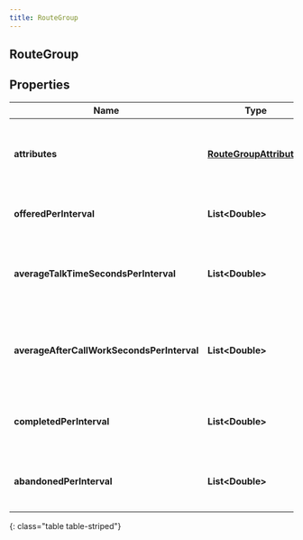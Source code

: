 ```yaml
---
title: RouteGroup
---
```

## RouteGroup


## Properties

| Name | Type | Description | Notes |
| ------------ | ------------- | ------------- | ------------- |
| **attributes** | <!----><!---->[**RouteGroupAttributes**](RouteGroupAttributes.html)<!----> | The attributes that describe this route group |  |
| **offeredPerInterval** | <!----><!---->**List&lt;Double&gt;**<!----> | Interactions offered per 15 minute interval |  |
| **averageTalkTimeSecondsPerInterval** | <!----><!---->**List&lt;Double&gt;**<!----> | Average talk time in seconds per 15 minute interval |  |
| **averageAfterCallWorkSecondsPerInterval** | <!----><!---->**List&lt;Double&gt;**<!----> | Average after call work in seconds per 15 minute interval |  |
| **completedPerInterval** | <!----><!---->**List&lt;Double&gt;**<!----> | Interactions completed per 15 minute interval |  [optional] |
| **abandonedPerInterval** | <!----><!---->**List&lt;Double&gt;**<!----> | Interactions abandoned per 15 minute interval |  [optional] |
{: class="table table-striped"}



